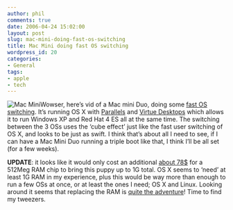 ```yaml
---
author: phil
comments: true
date: 2006-04-24 15:02:00
layout: post
slug: mac-mini-doing-fast-os-switching
title: Mac Mini doing fast OS switching
wordpress_id: 20
categories:
- General
tags:
- apple
- tech
---
```


![Mac Mini](http://fak3r.com/wp-content/uploads/2006/06/mini-measured.jpg)Wowser, here’s vid of a Mac mini Duo, doing some [fast OS switching](http://www.youtube.com/watch?v=Dbt9upE6hpM&feature=Views&page=1&t=t&f=b).  It’s running OS X with [Parallels](http://www.parallels.com/) and [Virtue Desktops](http://virtuedesktops.info/) which allows it to run Windows XP and Red Hat 4 ES all at the same time.  The switching between the 3 OSs uses the ‘cube effect’ just like the fast user switching of OS X, and looks to be just as swift.  I think that’s about all I need to see, if I can have a Mac Mini Duo running a triple boot like that, I think I’ll be all set (for a few weeks).

**UPDATE**: it looks like it would only cost an additional [about 78$](http://www.crucial.com/store/listparts.asp?Mfr%2BProductline=Apple%2BMac+mini&mfr=Apple&tabid=AM&model=Mac+mini+%28Intel+Core+Duo+-+1.66GHz%29&submit=Go) for a 512Meg RAM chip to bring this puppy up to 1G total.  OS X seems to ‘need’ at least 1G RAM in my experience, plus this would be way more than enough to run a few OSs at once, or at least the ones I need; OS X and Linux.  Looking around it seems that replacing the RAM is [quite the adventure](http://www.applefritter.com/Mac_Mini_Take_Apart_Guide)!  Time to find my tweezers.
